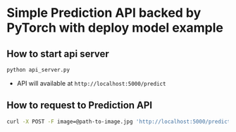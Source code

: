 # Simple Prediction API backed by PyTorch with deploy model example

## How to start api server

```bash
python api_server.py 
```
* API will available at `http://localhost:5000/predict`

## How to request to Prediction API

```bash
curl -X POST -F image=@path-to-image.jpg 'http://localhost:5000/predict'
```